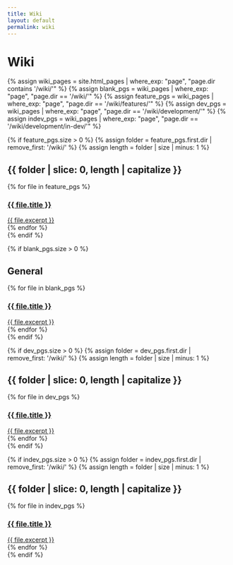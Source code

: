 ```yaml
---
title: Wiki
layout: default
permalink: wiki
---
```


# Wiki

<div class="wikilinks">
  {% assign wiki_pages = site.html_pages | where_exp: "page", "page.dir contains '/wiki/'" %}
  {% assign blank_pgs = wiki_pages | where_exp: "page", "page.dir == '/wiki/'" %}
  {% assign feature_pgs = wiki_pages | where_exp: "page", "page.dir == '/wiki/features/'" %}
  {% assign dev_pgs = wiki_pages | where_exp: "page", "page.dir == '/wiki/development/'" %}
  {% assign indev_pgs = wiki_pages | where_exp: "page", "page.dir == '/wiki/development/in-dev/'" %}

  {% if feature_pgs.size > 0 %}
    {% assign folder = feature_pgs.first.dir | remove_first: '/wiki/' %}
    {% assign length = folder | size | minus: 1 %}
    <div class="wiki-section feature">
      <h2>{{ folder | slice: 0, length | capitalize }}</h2>
      {% for file in feature_pgs %}
        <div class="wiki-entry">
          <a class="header" href="{{ file.url | relative_url }}">
            <h3><span class="pepicons-chain"></span> {{ file.title }}</h3>
            <div>{{ file.excerpt }}</div>
          </a>
        </div>
      {% endfor %}
    </div>
  {% endif %}
  <br />

  {% if blank_pgs.size > 0 %}
    <div class="wiki-section blank">
      <h2>General</h2>
      {% for file in blank_pgs %}
        <div class="wiki-entry">
          <a class="header" href="{{ file.url | relative_url }}">
            <h3><span class="pepicons-chain"></span> {{ file.title }}</h3>
            <div>{{ file.excerpt }}</div>
          </a>
        </div>
      {% endfor %}
    </div>
  {% endif %}
  <br />

  {% if dev_pgs.size > 0 %}
    {% assign folder = dev_pgs.first.dir | remove_first: '/wiki/' %}
    {% assign length = folder | size | minus: 1 %}
    <div class="wiki-section dev">
      <h2>{{ folder | slice: 0, length | capitalize }}</h2>
      {% for file in dev_pgs %}
        <div class="wiki-entry">
          <a class="header" href="{{ file.url | relative_url }}">
            <h3><span class="pepicons-chain"></span> {{ file.title }}</h3>
            <div>{{ file.excerpt }}</div>
          </a>
        </div>
      {% endfor %}
    </div>
  {% endif %}
  <br />

  {% if indev_pgs.size > 0 %}
    {% assign folder = indev_pgs.first.dir | remove_first: '/wiki/' %}
    {% assign length = folder | size | minus: 1 %}
    <div class="wiki-section indev">
      <h2>{{ folder | slice: 0, length | capitalize }}</h2>
      {% for file in indev_pgs %}
        <div class="wiki-entry">
          <a class="header" href="{{ file.url | relative_url }}">
            <h3><span class="pepicons-chain"></span> {{ file.title }}</h3>
            <div>{{ file.excerpt }}</div>
          </a>
        </div>
      {% endfor %}
    </div>
  {% endif %}
</div>
